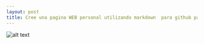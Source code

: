 ```yaml
---
layout: post
title: Cree una pagina WEB personal utilizando markdown  para github pages 
---
```

![alt text](https://th.bing.com/th/id/OIP.xRYXrvBaFT07G3Afc8iKIwHaEK?pid=ImgDet&rs=1)
